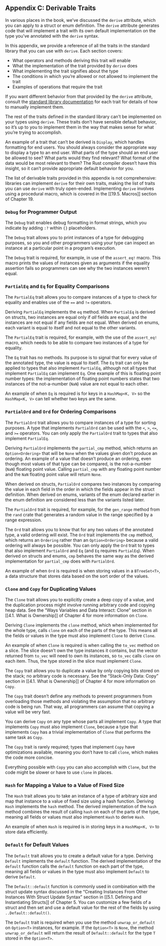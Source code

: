 ## Appendix C: Derivable Traits


In various places in the book, we’ve discussed the `derive` attribute, which you can apply to a struct or enum definition. The `derive` attribute generates code that will implement a trait with its own default implementation on the type you’ve annotated with the `derive` syntax.

In this appendix, we provide a reference of all the traits in the standard library that you can use with `derive`. Each section covers:

-   What operators and methods deriving this trait will enable
-   What the implementation of the trait provided by `derive` does
-   What implementing the trait signifies about the type
-   The conditions in which you’re allowed or not allowed to implement the trait
-   Examples of operations that require the trait

If you want different behavior from that provided by the `derive` attribute, consult the [standard library documentation](https://doc.rust-lang.org/std/index.html) for each trait for details of how to manually implement them.

The rest of the traits defined in the standard library can’t be implemented on your types using `derive`. These traits don’t have sensible default behavior, so it’s up to you to implement them in the way that makes sense for what you’re trying to accomplish.

An example of a trait that can’t be derived is `Display`, which handles formatting for end users. You should always consider the appropriate way to display a type to an end user. What parts of the type should an end user be allowed to see? What parts would they find relevant? What format of the data would be most relevant to them? The Rust compiler doesn’t have this insight, so it can’t provide appropriate default behavior for you.

The list of derivable traits provided in this appendix is not comprehensive: libraries can implement `derive` for their own traits, making the list of traits you can use `derive` with truly open-ended. Implementing `derive` involves using a procedural macro, which is covered in the [[19.5. Macros]] section of Chapter 19.

### `Debug` for Programmer Output

The `Debug` trait enables debug formatting in format strings, which you indicate by adding `:?` within `{}` placeholders.

The `Debug` trait allows you to print instances of a type for debugging purposes, so you and other programmers using your type can inspect an instance at a particular point in a program’s execution.

The `Debug` trait is required, for example, in use of the `assert_eq!` macro. This macro prints the values of instances given as arguments if the equality assertion fails so programmers can see why the two instances weren’t equal.

### `PartialEq` and `Eq` for Equality Comparisons

The `PartialEq` trait allows you to compare instances of a type to check for equality and enables use of the `==` and `!=` operators.

Deriving `PartialEq` implements the `eq` method. When `PartialEq` is derived on structs, two instances are equal only if _all_ fields are equal, and the instances are not equal if any fields are not equal. When derived on enums, each variant is equal to itself and not equal to the other variants.

The `PartialEq` trait is required, for example, with the use of the `assert_eq!` macro, which needs to be able to compare two instances of a type for equality.

The `Eq` trait has no methods. Its purpose is to signal that for every value of the annotated type, the value is equal to itself. The `Eq` trait can only be applied to types that also implement `PartialEq`, although not all types that implement `PartialEq` can implement `Eq`. One example of this is floating point number types: the implementation of floating point numbers states that two instances of the not-a-number (`NaN`) value are not equal to each other.

An example of when `Eq` is required is for keys in a `HashMap<K, V>` so the `HashMap<K, V>` can tell whether two keys are the same.

### `PartialOrd` and `Ord` for Ordering Comparisons

The `PartialOrd` trait allows you to compare instances of a type for sorting purposes. A type that implements `PartialOrd` can be used with the `<`, `>`, `<=`, and `>=` operators. You can only apply the `PartialOrd` trait to types that also implement `PartialEq`.

Deriving `PartialOrd` implements the `partial_cmp` method, which returns an `Option<Ordering>` that will be `None` when the values given don’t produce an ordering. An example of a value that doesn’t produce an ordering, even though most values of that type can be compared, is the not-a-number (`NaN`) floating point value. Calling `partial_cmp` with any floating point number and the `NaN` floating point value will return `None`.

When derived on structs, `PartialOrd` compares two instances by comparing the value in each field in the order in which the fields appear in the struct definition. When derived on enums, variants of the enum declared earlier in the enum definition are considered less than the variants listed later.

The `PartialOrd` trait is required, for example, for the `gen_range` method from the `rand` crate that generates a random value in the range specified by a range expression.

The `Ord` trait allows you to know that for any two values of the annotated type, a valid ordering will exist. The `Ord` trait implements the `cmp` method, which returns an `Ordering` rather than an `Option<Ordering>` because a valid ordering will always be possible. You can only apply the `Ord` trait to types that also implement `PartialOrd` and `Eq` (and `Eq` requires `PartialEq`). When derived on structs and enums, `cmp` behaves the same way as the derived implementation for `partial_cmp` does with `PartialOrd`.

An example of when `Ord` is required is when storing values in a `BTreeSet<T>`, a data structure that stores data based on the sort order of the values.

### `Clone` and `Copy` for Duplicating Values

The `Clone` trait allows you to explicitly create a deep copy of a value, and the duplication process might involve running arbitrary code and copying heap data. See the “Ways Variables and Data Interact: Clone” section in [[4.1. What is Ownership]] of Chapter 4 for more information on `Clone`.

Deriving `Clone` implements the `clone` method, which when implemented for the whole type, calls `clone` on each of the parts of the type. This means all the fields or values in the type must also implement `Clone` to derive `Clone`.

An example of when `Clone` is required is when calling the `to_vec` method on a slice. The slice doesn’t own the type instances it contains, but the vector returned from `to_vec` will need to own its instances, so `to_vec` calls `clone` on each item. Thus, the type stored in the slice must implement `Clone`.

The `Copy` trait allows you to duplicate a value by only copying bits stored on the stack; no arbitrary code is necessary. See the “Stack-Only Data: Copy” section in [[4.1. What is Ownership]] of Chapter 4 for more information on `Copy`.

The `Copy` trait doesn’t define any methods to prevent programmers from overloading those methods and violating the assumption that no arbitrary code is being run. That way, all programmers can assume that copying a value will be very fast.

You can derive `Copy` on any type whose parts all implement `Copy`. A type that implements `Copy` must also implement `Clone`, because a type that implements `Copy` has a trivial implementation of `Clone` that performs the same task as `Copy`.

The `Copy` trait is rarely required; types that implement `Copy` have optimizations available, meaning you don’t have to call `clone`, which makes the code more concise.

Everything possible with `Copy` you can also accomplish with `Clone`, but the code might be slower or have to use `clone` in places.

### `Hash` for Mapping a Value to a Value of Fixed Size

The `Hash` trait allows you to take an instance of a type of arbitrary size and map that instance to a value of fixed size using a hash function. Deriving `Hash` implements the `hash` method. The derived implementation of the `hash` method combines the result of calling `hash` on each of the parts of the type, meaning all fields or values must also implement `Hash` to derive `Hash`.

An example of when `Hash` is required is in storing keys in a `HashMap<K, V>` to store data efficiently.

### `Default` for Default Values

The `Default` trait allows you to create a default value for a type. Deriving `Default` implements the `default` function. The derived implementation of the `default` function calls the `default` function on each part of the type, meaning all fields or values in the type must also implement `Default` to derive `Default`.

The `Default::default` function is commonly used in combination with the struct update syntax discussed in the “Creating Instances From Other Instances With Struct Update Syntax” section in [[5.1. Defining and Instantiating Structs]] of Chapter 5. You can customize a few fields of a struct and then set and use a default value for the rest of the fields by using `..Default::default()`.

The `Default` trait is required when you use the method `unwrap_or_default` on `Option<T>` instances, for example. If the `Option<T>` is `None`, the method `unwrap_or_default` will return the result of `Default::default` for the type `T` stored in the `Option<T>`.